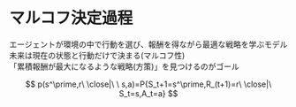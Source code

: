 # マルコフ決定過程  
エージェントが環境の中で行動を選び、報酬を得ながら最適な戦略を学ぶモデル  
未来は現在の状態と行動だけで決まる(マルコフ性)  
「累積報酬が最大になるような戦略(方策)」を見つけるのがゴール　


$$
p(s^\prime,r\ \close|\ \ s,a)=P{S_t+1=s^\prime,R_(t+1)=r\ \close|\ S_t=s,A_t=a}
$$
